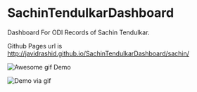 SachinTendulkarDashboard
========================

Dashboard For ODI Records of Sachin Tendulkar.

Github Pages url is <a href="http://javidrashid.github.io/SachinTendulkarDashboard/sachin/" target="_blank">http://javidrashid.github.io/SachinTendulkarDashboard/sachin/</a>


![Awesome gif Demo](http://javidrashid.github.io/SachinTendulkarDashboard/sachin/images/1.gif)

![Demo via gif](http://javidrashid.github.io/SachinTendulkarDashboard/sachin/images/2.gif)